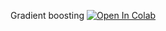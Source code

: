 ﻿Gradient boosting
[![Open In Colab](https://colab.research.google.com/assets/colab-badge.svg)](https://raw.githubusercontent.com/neychev/harbour_ml2020/master/day06_More_Ensembles/06_trees_boosting_ensembling.ipynb)